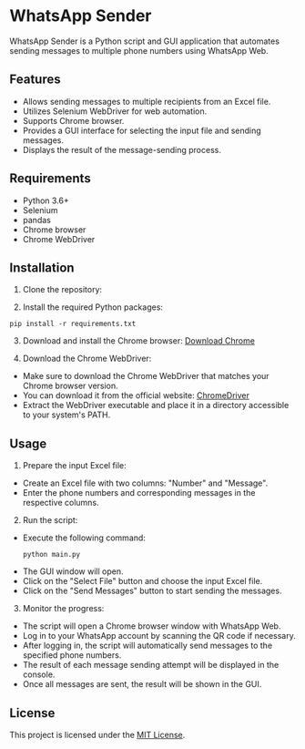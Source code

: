 # WhatsApp Sender

WhatsApp Sender is a Python script and GUI application that automates sending messages to multiple phone numbers using WhatsApp Web.

## Features

- Allows sending messages to multiple recipients from an Excel file.
- Utilizes Selenium WebDriver for web automation.
- Supports Chrome browser.
- Provides a GUI interface for selecting the input file and sending messages.
- Displays the result of the message-sending process.

## Requirements

- Python 3.6+
- Selenium
- pandas
- Chrome browser
- Chrome WebDriver

## Installation

1. Clone the repository:

2. Install the required Python packages:
 ```
pip install -r requirements.txt
```

3. Download and install the Chrome browser: [Download Chrome](https://www.google.com/chrome/)

4. Download the Chrome WebDriver:
- Make sure to download the Chrome WebDriver that matches your Chrome browser version.
- You can download it from the official website: [ChromeDriver](https://sites.google.com/a/chromium.org/chromedriver/downloads)
- Extract the WebDriver executable and place it in a directory accessible to your system's PATH.

## Usage

1. Prepare the input Excel file:
- Create an Excel file with two columns: "Number" and "Message".
- Enter the phone numbers and corresponding messages in the respective columns.

2. Run the script:
- Execute the following command:
  ```
  python main.py
  ```
- The GUI window will open.
- Click on the "Select File" button and choose the input Excel file.
- Click on the "Send Messages" button to start sending the messages.

3. Monitor the progress:
- The script will open a Chrome browser window with WhatsApp Web.
- Log in to your WhatsApp account by scanning the QR code if necessary.
- After logging in, the script will automatically send messages to the specified phone numbers.
- The result of each message sending attempt will be displayed in the console.
- Once all messages are sent, the result will be shown in the GUI.

## License

This project is licensed under the [MIT License](LICENSE).
